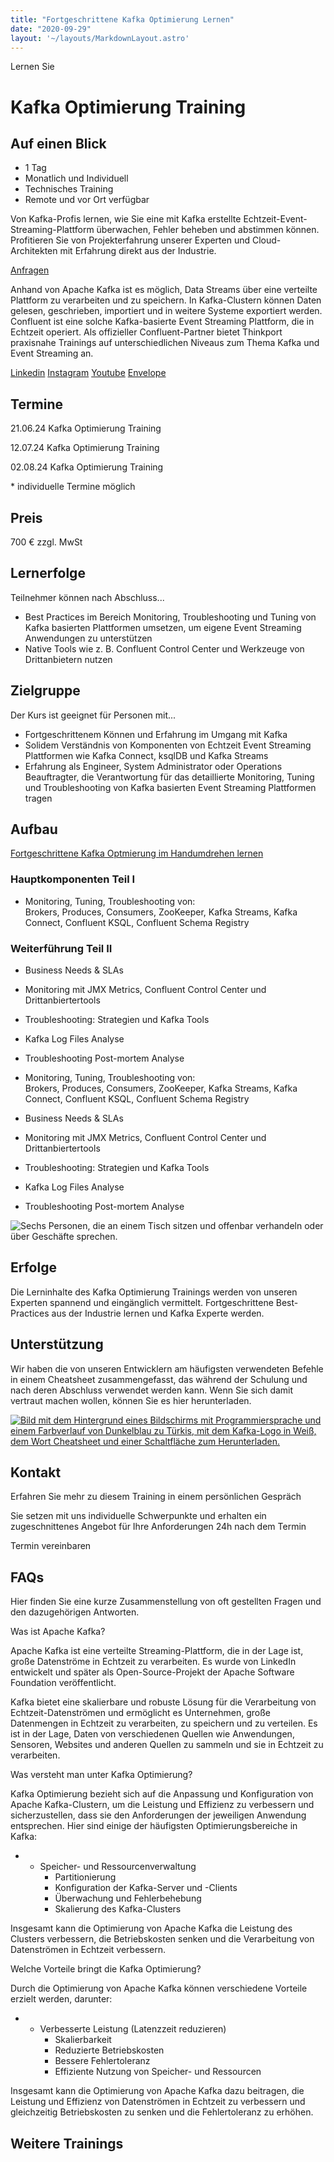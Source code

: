 ```yaml
---
title: "Fortgeschrittene Kafka Optimierung Lernen"
date: "2020-09-29"
layout: '~/layouts/MarkdownLayout.astro'
---
```


Lernen Sie

# Kafka Optimierung Training

## Auf einen Blick

* 1 Tag
* Monatlich und Individuell
* Technisches Training
* Remote und vor Ort verfügbar

Von Kafka-Profis lernen, wie Sie eine mit Kafka erstellte Echtzeit-Event-Streaming-Plattform überwachen, Fehler beheben und abstimmen können. Profitieren Sie von Projekterfahrung unserer Experten und Cloud-Architekten mit Erfahrung direkt aus der Industrie.

[Anfragen](#sec1)

Anhand von Apache Kafka ist es möglich, Data Streams über eine verteilte Plattform zu verarbeiten und zu speichern. In Kafka-Clustern können Daten gelesen, geschrieben, importiert und in weitere Systeme exportiert werden. Confluent ist eine solche Kafka-basierte Event Streaming Plattform, die in Echtzeit operiert. Als offizieller Confluent-Partner bietet Thinkport praxisnahe Trainings auf unterschiedlichen Niveaus zum Thema Kafka und Event Streaming an.

[](#linksection)[Linkedin](https://www.linkedin.com/company/11759873) [Instagram](https://www.instagram.com/thinkport/) [Youtube](https://www.youtube.com/channel/UCnke3WYRT6bxuMK2t4jw2qQ) [Envelope](mailto:tdrechsel@thinkport.digital)

## Termine

21.06.24 Kafka Optimierung Training  

12.07.24 Kafka Optimierung Training  

02.08.24 Kafka Optimierung Training  

\* individuelle Termine möglich

## Preis

700 € zzgl. MwSt  

## Lernerfolge

Teilnehmer können nach Abschluss...

* Best Practices im Bereich Monitoring, Troubleshooting und Tuning von Kafka basierten Plattformen umsetzen, um eigene Event Streaming Anwendungen zu unterstützen
* Native Tools wie z. B. Confluent Control Center und Werkzeuge von Drittanbietern nutzen

## Zielgruppe

Der Kurs ist geeignet für Personen mit...

* Fortgeschrittenem Können und Erfahrung im Umgang mit Kafka
* Solidem Verständnis von Komponenten von Echtzeit Event Streaming Plattformen wie Kafka Connect, ksqlDB und Kafka Streams
* Erfahrung als Engineer, System Administrator oder Operations Beauftragter, die Verantwortung für das detaillierte Monitoring, Tuning und Troubleshooting von Kafka basierten Event Streaming Plattformen tragen

## Aufbau

[Fortgeschrittene Kafka Optmierung im Handumdrehen lernen](https://www.hashicorp.com/)

### Hauptkomponenten Teil I

* Monitoring, Tuning, Troubleshooting von:  
    Brokers, Produces, Consumers, ZooKeeper, Kafka Streams, Kafka Connect, Confluent KSQL, Confluent Schema Registry

### Weiterführung Teil II

* Business Needs & SLAs
* Monitoring mit JMX Metrics, Confluent Control Center und Drittanbiertertools
* Troubleshooting: Strategien und Kafka Tools
* Kafka Log Files Analyse
* Troubleshooting Post-mortem Analyse

* Monitoring, Tuning, Troubleshooting von:  
    Brokers, Produces, Consumers, ZooKeeper, Kafka Streams, Kafka Connect, Confluent KSQL, Confluent Schema Registry

* Business Needs & SLAs
* Monitoring mit JMX Metrics, Confluent Control Center und Drittanbiertertools
* Troubleshooting: Strategien und Kafka Tools
* Kafka Log Files Analyse
* Troubleshooting Post-mortem Analyse

![Sechs Personen, die an einem Tisch sitzen und offenbar verhandeln oder über Geschäfte sprechen.](images/DSC01530-1024x683.jpg)

## Erfolge

Die Lerninhalte des Kafka Optimierung Trainings werden von unseren Experten spannend und eingänglich vermittelt. Fortgeschrittene Best-Practices aus der Industrie lernen und Kafka Experte werden.

## Unterstützung

Wir haben die von unseren Entwicklern am häufigsten verwendeten Befehle in einem Cheatsheet zusammengefasst, das während der Schulung und nach deren Abschluss verwendet werden kann. Wenn Sie sich damit vertraut machen wollen, können Sie es hier herunterladen.

[![Bild mit dem Hintergrund eines Bildschirms mit Programmiersprache und einem Farbverlauf von Dunkelblau zu Türkis, mit dem Kafka-Logo in Weiß, dem Wort Cheatsheet und einer Schaltfläche zum Herunterladen.](images/kafka-1024x683.webp)](https://thinkport.digital/wp-content/uploads/2023/11/Kafka_Cheatsheet.pdf)

## Kontakt

Erfahren Sie mehr zu diesem Training in einem persönlichen Gespräch

Sie setzen mit uns individuelle Schwerpunkte und erhalten ein zugeschnittenes Angebot für Ihre Anforderungen 24h nach dem Termin

 Termin vereinbaren

## FAQs

Hier finden Sie eine kurze Zusammenstellung von oft gestellten Fragen und den dazugehörigen Antworten.

Was ist Apache Kafka?

Apache Kafka ist eine verteilte Streaming-Plattform, die in der Lage ist, große Datenströme in Echtzeit zu verarbeiten. Es wurde von LinkedIn entwickelt und später als Open-Source-Projekt der Apache Software Foundation veröffentlicht.

Kafka bietet eine skalierbare und robuste Lösung für die Verarbeitung von Echtzeit-Datenströmen und ermöglicht es Unternehmen, große Datenmengen in Echtzeit zu verarbeiten, zu speichern und zu verteilen. Es ist in der Lage, Daten von verschiedenen Quellen wie Anwendungen, Sensoren, Websites und anderen Quellen zu sammeln und sie in Echtzeit zu verarbeiten.

Was versteht man unter Kafka Optimierung?

Kafka Optimierung bezieht sich auf die Anpassung und Konfiguration von Apache Kafka-Clustern, um die Leistung und Effizienz zu verbessern und sicherzustellen, dass sie den Anforderungen der jeweiligen Anwendung entsprechen. Hier sind einige der häufigsten Optimierungsbereiche in Kafka:

* - Speicher- und Ressourcenverwaltung
    - Partitionierung
    - Konfiguration der Kafka-Server und -Clients
    - Überwachung und Fehlerbehebung
    - Skalierung des Kafka-Clusters

Insgesamt kann die Optimierung von Apache Kafka die Leistung des Clusters verbessern, die Betriebskosten senken und die Verarbeitung von Datenströmen in Echtzeit verbessern.

Welche Vorteile bringt die Kafka Optimierung?

Durch die Optimierung von Apache Kafka können verschiedene Vorteile erzielt werden, darunter:

* - Verbesserte Leistung (Latenzzeit reduzieren)
    - Skalierbarkeit
    - Reduzierte Betriebskosten
    - Bessere Fehlertoleranz
    - Effiziente Nutzung von Speicher- und Ressourcen

Insgesamt kann die Optimierung von Apache Kafka dazu beitragen, die Leistung und Effizienz von Datenströmen in Echtzeit zu verbessern und gleichzeitig Betriebskosten zu senken und die Fehlertoleranz zu erhöhen.

## Weitere Trainings
